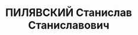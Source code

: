---
title: ПИЛЯВСКИЙ Станислав Станиславович
description: "Род. в 1882 в г.Вильно Виленской губернии Российской империи в семье\
  \ врача. Поляк. В 1903 г. окончил юридический факультет Петербургского университета.\
  \ Член Социал-демократической партии Польши и Литвы в 1901–1903 гг., член Коммунистической\
  \ партии с 1909 г \n  В 1909-1910-помощник присяжного поверенного (г. Петербург).1910-1917-\
  \ производитель работ по отводу земель переселенцам (г. Красноярск). 1917-1919-\
  \ член городской управы от фракции большевиков (г. Петербург), комиссар юстиции,\
  \ представитель Совнаркома РСФСР в Центросоюзе (г. Москва). В 1920 г. начальник\
  \ тыла Первой Конной армии (польский фронт). 1920-1922-уполномоченный по делам военнопленных,\
  \ начальник Центрального управления по эвакуации населения, член комиссии Наркомата\
  \ иностранных дел РСФСР (г. Москва). С апреля по июнь 1922 г. старший секретарь\
  \ советской делегации на Генуэзской конференции. 07.1922-06.1923гг. заместитель\
  \ Наркома юстиции КАССР. 1923-1925- помощник прокурора РСФСР (г. Москва). 1925-1927-руководитель\
  \ пропагандистской группы ЦК ВКП(б) (г. Пермь).1927-1928- член комиссии Совнаркома\
  \ РСФСР.1928-1935-заместитель прокурора, старший помощник прокурора СССР. С января\
  \ 1936 г. председатель специальной коллегии Верховного суда СССР. \n  Источник:\
  \ АПРК Ф. 139. Оп.1. Д.663. Л.1об. \n  Литература: Наркомы Казахстана.С. 274., Ашимбаев\
  \ Д.Р. Кто есть кто в Казахстане. С.901-902."
---